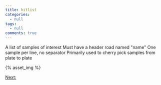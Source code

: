 ```yaml
---
title: hitlist
categories:
  - null
tags:
  - null
comments: true
---
```


A list of samples of interest
Must have a header road named "name"
One sample per line, no separator
Primarily used to cherry pick samples from plate to plate


{% asset_img   %}


[Next: ]()
